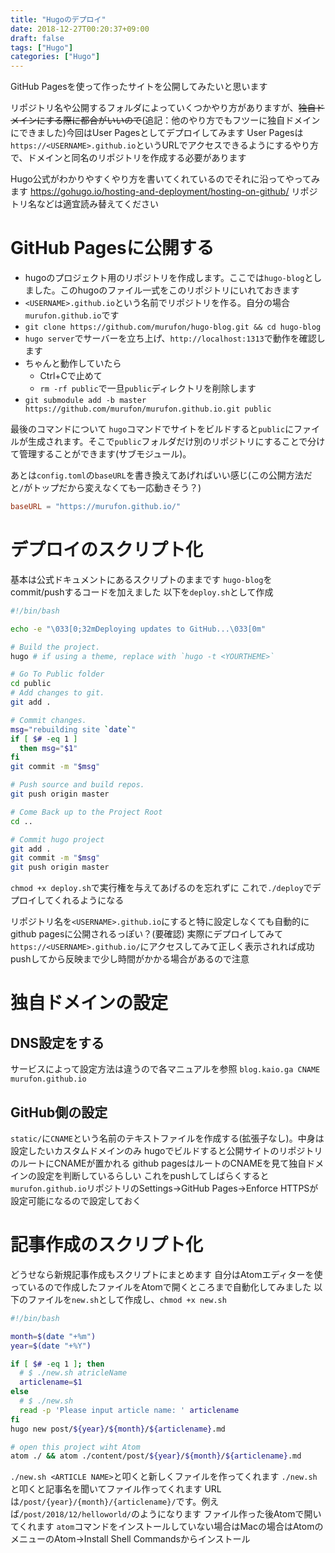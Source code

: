 ```yaml
---
title: "Hugoのデプロイ"
date: 2018-12-27T00:20:37+09:00
draft: false
tags: ["Hugo"]
categories: ["Hugo"]
---
```


GitHub Pagesを使って作ったサイトを公開してみたいと思います

リポジトリ名や公開するフォルダによっていくつかやり方がありますが、~~独自ドメインにする際に都合がいいので~~(追記：他のやり方でもフツーに独自ドメインにできました)今回はUser Pagesとしてデプロイしてみます
User Pagesは`https://<USERNAME>.github.io`というURLでアクセスできるようにするやり方で、ドメインと同名のリポジトリを作成する必要があります

Hugo公式がわかりやすくやり方を書いてくれているのでそれに沿ってやってみます
https://gohugo.io/hosting-and-deployment/hosting-on-github/
リポジトリ名などは適宜読み替えてください

# GitHub Pagesに公開する
- hugoのプロジェクト用のリポジトリを作成します。ここでは`hugo-blog`としました。このhugoのファイル一式をこのリポジトリにいれておきます
- `<USERNAME>.github.io`という名前でリポジトリを作る。自分の場合`murufon.github.io`です
- `git clone https://github.com/murufon/hugo-blog.git && cd hugo-blog`
- `hugo server`でサーバーを立ち上げ、`http://localhost:1313`で動作を確認します
- ちゃんと動作していたら
  - Ctrl+Cで止めて
  - `rm -rf public`で一旦`public`ディレクトリを削除します
- `git submodule add -b master https://github.com/murufon/murufon.github.io.git public`

最後のコマンドについて
`hugo`コマンドでサイトをビルドすると`public`にファイルが生成されます。そこで`public`フォルダだけ別のリポジトリにすることで分けて管理することができます(サブモジュール)。

あとは`config.toml`の`baseURL`を書き換えてあげればいい感じ(この公開方法だと`/`がトップだから変えなくても一応動きそう？)
```toml
baseURL = "https://murufon.github.io/"
```

# デプロイのスクリプト化
基本は公式ドキュメントにあるスクリプトのままです
`hugo-blog`をcommit/pushするコードを加えました
以下を`deploy.sh`として作成
```bash
#!/bin/bash

echo -e "\033[0;32mDeploying updates to GitHub...\033[0m"

# Build the project.
hugo # if using a theme, replace with `hugo -t <YOURTHEME>`

# Go To Public folder
cd public
# Add changes to git.
git add .

# Commit changes.
msg="rebuilding site `date`"
if [ $# -eq 1 ]
  then msg="$1"
fi
git commit -m "$msg"

# Push source and build repos.
git push origin master

# Come Back up to the Project Root
cd ..

# Commit hugo project
git add .
git commit -m "$msg"
git push origin master
```
`chmod +x deploy.sh`で実行権を与えてあげるのを忘れずに
これで`./deploy`でデプロイしてくれるようになる

リポジトリ名を`<USERNAME>.github.io`にすると特に設定しなくても自動的にgithub pagesに公開されるっぽい？(要確認)
実際にデプロイしてみて`https://<USERNAME>.github.io/`にアクセスしてみて正しく表示されれば成功
pushしてから反映まで少し時間がかかる場合があるので注意

# 独自ドメインの設定
## DNS設定をする
サービスによって設定方法は違うので各マニュアルを参照
`blog.kaio.ga CNAME murufon.github.io`

## GitHub側の設定
`static/`に`CNAME`という名前のテキストファイルを作成する(拡張子なし)。中身は設定したいカスタムドメインのみ
hugoでビルドすると公開サイトのリポジトリのルートにCNAMEが置かれる
github pagesはルートのCNAMEを見て独自ドメインの設定を判断しているらしい
これをpushしてしばらくすると`murufon.github.io`リポジトリのSettings→GitHub Pages→Enforce HTTPSが設定可能になるので設定しておく

# 記事作成のスクリプト化
どうせなら新規記事作成もスクリプトにまとめます
自分はAtomエディターを使っているので作成したファイルをAtomで開くところまで自動化してみました
以下のファイルを`new.sh`として作成し、`chmod +x new.sh`
```bash
#!/bin/bash

month=$(date "+%m")
year=$(date "+%Y")

if [ $# -eq 1 ]; then
  # $ ./new.sh atricleName
  articlename=$1
else
  # $ ./new.sh
  read -p 'Please input article name: ' articlename
fi
hugo new post/${year}/${month}/${articlename}.md

# open this project wiht Atom
atom ./ && atom ./content/post/${year}/${month}/${articlename}.md
```
`./new.sh <ARTICLE NAME>`と叩くと新しくファイルを作ってくれます
`./new.sh`と叩くと記事名を聞いてファイル作ってくれます
URLは`/post/{year}/{month}/{articlename}/`です。例えば`/post/2018/12/helloworld/`のようになります
ファイル作った後Atomで開いてくれます
`atom`コマンドをインストールしていない場合はMacの場合はAtomのメニューのAtom→Install Shell Commandsからインストール